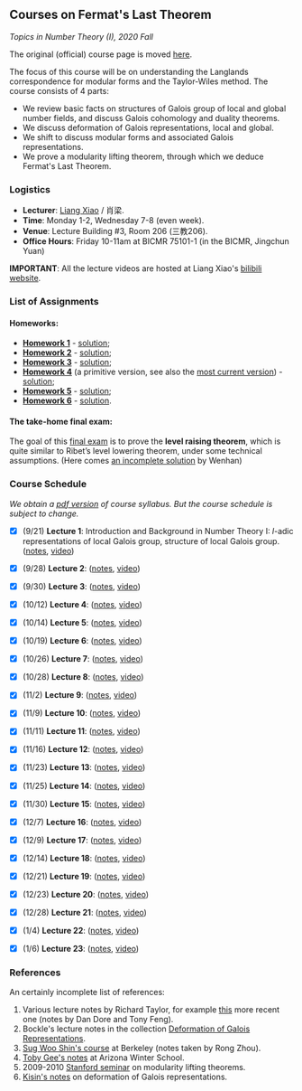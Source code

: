 ## Courses on Fermat's Last Theorem

_Topics in Number Theory (I), 2020 Fall_

The original (official) course page is moved [here](http://www.bicmr.pku.edu.cn/~lxiao/2020fall/2020fall.htm).

The focus of this course will be on understanding the Langlands correspondence for modular forms and the Taylor-Wiles method. The course consists of 4 parts:
  - We review basic facts on structures of Galois group of local and global number fields, and discuss Galois cohomology and duality theorems.
  - We discuss deformation of Galois representations, local and global.
  - We shift to discuss modular forms and associated Galois representations.
  - We prove a modularity lifting theorem, through which we deduce Fermat's Last Theorem.

### Logistics
- **Lecturer**: [Liang Xiao](http://faculty.bicmr.pku.edu.cn/~lxiao/index.htm) / 肖梁.
- **Time**: Monday 1-2, Wednesday 7-8 (even week).
- **Venue**: Lecture Building #3, Room 206 (三教206).
- **Office Hours**: Friday 10-11am at BICMR 75101-1 (in the BICMR, Jingchun Yuan)

**IMPORTANT**: All the lecture videos are hosted at Liang Xiao's [bilibili website](https://www.bilibili.com/video/BV17y4y127sG/).

### List of Assignments

#### Homeworks:
- [**Homework 1**](././Exercise1.pdf) - [solution](././Exercise1-soln.pdf);
- [**Homework 2**](././Exercise2.pdf) - [solution](././Exercise2-soln.pdf);
- [**Homework 3**](././Exercise3.pdf) - [solution](././Exercise3-soln.pdf);
- [**Homework 4**](././Exercise4-prim.pdf) (a primitive version, see also the [most current version](././Exercise4.pdf)) - [solution](././Exercise4-soln.pdf);
- [**Homework 5**](././Exercise5.pdf) - [solution](././Exercise5-soln.pdf);
- [**Homework 6**](././Exercise6.pdf) - [solution](././Exercise6-soln.pdf).

#### The take-home final exam:

The goal of this [final exam](././final-exam.pdf) is to prove the **level raising theorem**, which is quite similar to Ribet’s level lowering theorem, under some technical assumptions. (Here comes [an incomplete solution](././final-soln.pdf) by Wenhan)


### Course Schedule

_We obtain a [pdf version](././syllabus0.pdf) of course syllabus. But the course schedule is subject to change._

- [x] (9/21) **Lecture 1**: Introduction and Background in Number Theory I: _l_-adic representations of local Galois group, structure of local Galois group. ([notes](././Lecture1.pdf), [video]())

- [x] (9/28) **Lecture 2**: ([notes](././Lecture2.pdf), [video]())
- [x] (9/30) **Lecture 3**: ([notes](././Lecture3.pdf), [video]())
- [x] (10/12) **Lecture 4**: ([notes](././Lecture4.pdf), [video]())
- [x] (10/14) **Lecture 5**: ([notes](././Lecture5.pdf), [video]())
- [x] (10/19) **Lecture 6**: ([notes](././Lecture6.pdf), [video]())
- [x] (10/26) **Lecture 7**: ([notes](././Lecture7.pdf), [video]())
- [x] (10/28) **Lecture 8**: ([notes](././Lecture8.pdf), [video]())
- [x] (11/2) **Lecture 9**: ([notes](././Lecture9.pdf), [video]())
- [x] (11/9) **Lecture 10**: ([notes](././Lecture10.pdf), [video]())
- [x] (11/11) **Lecture 11**: ([notes](././Lecture11.pdf), [video]())
- [x] (11/16) **Lecture 12**: ([notes](././Lecture12.pdf), [video]())
- [x] (11/23) **Lecture 13**: ([notes](././Lecture13.pdf), [video]())
- [x] (11/25) **Lecture 14**: ([notes](././Lecture14.pdf), [video]())
- [x] (11/30) **Lecture 15**: ([notes](././Lecture15.pdf), [video]())
- [x] (12/7) **Lecture 16**: ([notes](././Lecture16.pdf), [video]())
- [x] (12/9) **Lecture 17**: ([notes](././Lecture17.pdf), [video]())
- [x] (12/14) **Lecture 18**: ([notes](././Lecture18.pdf), [video]())
- [x] (12/21) **Lecture 19**: ([notes](././Lecture19.pdf), [video]())
- [x] (12/23) **Lecture 20**: ([notes](././Lecture20.pdf), [video]())
- [x] (12/28) **Lecture 21**: ([notes](././Lecture21.pdf), [video]())
- [x] (1/4) **Lecture 22**: ([notes](././Lecture22.pdf), [video]())
- [x] (1/6) **Lecture 23**: ([notes](././Lecture23.pdf), [video]())



### References

An certainly incomplete list of references:
1. Various lecture notes by Richard Taylor, for example [this](https://www.mit.edu/~fengt/249A_2018.pdf) more recent one (notes by Dan Dore and Tony Feng).
2. Bockle's lecture notes in the collection [Deformation of Galois Representations](https://link.springer.com/chapter/10.1007/978-3-0348-0618-3_2).
3. [Sug Woo Shin's course](https://gauss.math.yale.edu/~rz289/Galois_reps.pdf) at Berkeley (notes taken by Rong Zhou).
4. [Toby Gee's notes](https://wwwf.imperial.ac.uk/~tsg/Index_files/ArizonaWinterSchool2013.pdf) at Arizona Winter School.
5. 2009-2010 [Stanford seminar](https://math.stanford.edu/~conrad/modseminar/) on modularity lifting theorems.
6. [Kisin's notes](https://www.claymath.org/sites/default/files/kisin.pdf) on deformation of Galois representations.

